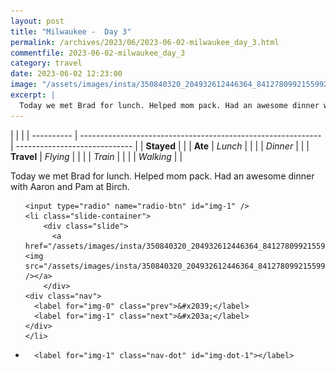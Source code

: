 ```yaml
---
layout: post
title: "Milwaukee -  Day 3"
permalink: /archives/2023/06/2023-06-02-milwaukee_day_3.html
commentfile: 2023-06-02-milwaukee_day_3
category: travel
date: 2023-06-02 12:23:00
image: "/assets/images/insta/350840320_204932612446364_8412780992155992639_n_18194336881249404.jpg"
excerpt: |
  Today we met Brad for lunch. Helped mom pack. Had an awesome dinner with Aaron and Pam at Birch.
---
```


|            |                                                              |
| ---------- | ------------------------------------------------------------ | ----------------------------- |
| **Stayed** |  |
| **Ate**    | _Lunch_                                                      |          |
|            | _Dinner_                                                     |          |
| **Travel** | _Flying_                                                     |          |
|            | _Train_                                                      |          |
|            | _Walking_                                                    |          |


Today we met Brad for lunch. Helped mom pack. Had an awesome dinner with Aaron and Pam at Birch.


<ul class="slides">

    <input type="radio" name="radio-btn" id="img-1" />
    <li class="slide-container">
        <div class="slide">
          <a href="/assets/images/insta/350840320_204932612446364_8412780992155992639_n_18194336881249404.jpg"><img src="/assets/images/insta/350840320_204932612446364_8412780992155992639_n_18194336881249404.jpg" /></a>
        </div>
    <div class="nav">
      <label for="img-0" class="prev">&#x2039;</label>
      <label for="img-1" class="next">&#x203a;</label>
    </div>
    </li>
			
<li class="nav-dots">

      <label for="img-1" class="nav-dot" id="img-dot-1"></label>

</li>
</ul>        
             

		